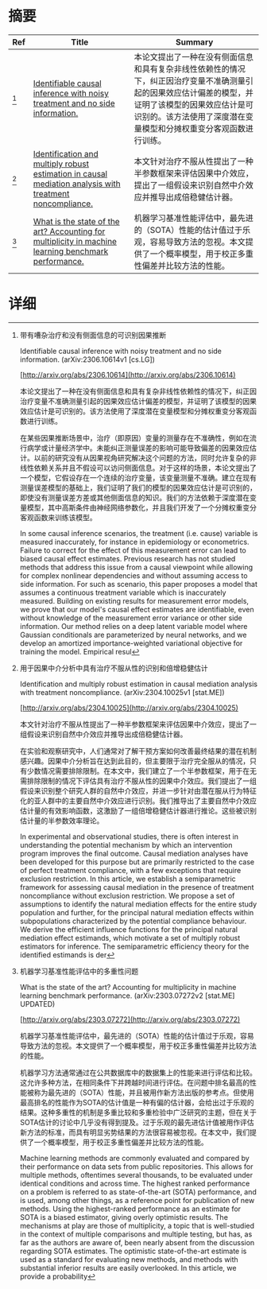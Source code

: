 # 摘要

| Ref | Title | Summary |
| --- | --- | --- |
| [^1] | [Identifiable causal inference with noisy treatment and no side information.](http://arxiv.org/abs/2306.10614) | 本论文提出了一种在没有侧面信息和具有复杂非线性依赖性的情况下，纠正因治疗变量不准确测量引起的因果效应估计偏差的模型，并证明了该模型的因果效应估计是可识别的。该方法使用了深度潜在变量模型和分摊权重变分客观函数进行训练。 |
| [^2] | [Identification and multiply robust estimation in causal mediation analysis with treatment noncompliance.](http://arxiv.org/abs/2304.10025) | 本文针对治疗不服从性提出了一种半参数框架来评估因果中介效应，提出了一组假设来识别自然中介效应并推导出成倍稳健估计器。 |
| [^3] | [What is the state of the art? Accounting for multiplicity in machine learning benchmark performance.](http://arxiv.org/abs/2303.07272) | 机器学习基准性能评估中，最先进的（SOTA）性能的估计值过于乐观，容易导致方法的忽视。本文提供了一个概率模型，用于校正多重性偏差并比较方法的性能。 |

# 详细

[^1]: 带有嘈杂治疗和没有侧面信息的可识别因果推断

    Identifiable causal inference with noisy treatment and no side information. (arXiv:2306.10614v1 [cs.LG])

    [http://arxiv.org/abs/2306.10614](http://arxiv.org/abs/2306.10614)

    本论文提出了一种在没有侧面信息和具有复杂非线性依赖性的情况下，纠正因治疗变量不准确测量引起的因果效应估计偏差的模型，并证明了该模型的因果效应估计是可识别的。该方法使用了深度潜在变量模型和分摊权重变分客观函数进行训练。

    

    在某些因果推断场景中，治疗（即原因）变量的测量存在不准确性，例如在流行病学或计量经济学中。未能纠正测量误差的影响可能导致偏差的因果效应估计。以前的研究没有从因果视角研究解决这个问题的方法，同时允许复杂的非线性依赖关系并且不假设可以访问侧面信息。对于这样的场景，本论文提出了一个模型，它假设存在一个连续的治疗变量，该变量测量不准确。建立在现有测量误差模型的基础上，我们证明了我们的模型的因果效应估计是可识别的，即使没有测量误差方差或其他侧面信息的知识。我们的方法依赖于深度潜在变量模型，其中高斯条件由神经网络参数化，并且我们开发了一个分摊权重变分客观函数来训练该模型。

    In some causal inference scenarios, the treatment (i.e. cause) variable is measured inaccurately, for instance in epidemiology or econometrics. Failure to correct for the effect of this measurement error can lead to biased causal effect estimates. Previous research has not studied methods that address this issue from a causal viewpoint while allowing for complex nonlinear dependencies and without assuming access to side information. For such as scenario, this paper proposes a model that assumes a continuous treatment variable which is inaccurately measured. Building on existing results for measurement error models, we prove that our model's causal effect estimates are identifiable, even without knowledge of the measurement error variance or other side information. Our method relies on a deep latent variable model where Gaussian conditionals are parameterized by neural networks, and we develop an amortized importance-weighted variational objective for training the model. Empirical resul
    
[^2]: 用于因果中介分析中具有治疗不服从性的识别和倍增稳健估计

    Identification and multiply robust estimation in causal mediation analysis with treatment noncompliance. (arXiv:2304.10025v1 [stat.ME])

    [http://arxiv.org/abs/2304.10025](http://arxiv.org/abs/2304.10025)

    本文针对治疗不服从性提出了一种半参数框架来评估因果中介效应，提出了一组假设来识别自然中介效应并推导出成倍稳健估计器。

    

    在实验和观察研究中，人们通常对了解干预方案如何改善最终结果的潜在机制感兴趣。因果中介分析旨在达到此目的，但主要限于治疗完全服从的情况，只有少数情况需要排除限制。在本文中，我们建立了一个半参数框架，用于在无需排除限制的情况下评估具有治疗不服从性的因果中介效应。我们提出了一组假设来识别整个研究人群的自然中介效应，并进一步针对由潜在服从行为特征化的亚人群中的主要自然中介效应进行识别。我们推导出了主要自然中介效应估计量的有效影响函数，这激励了一组倍增稳健估计器进行推论。这些被识别估计量的半参数效率理论。

    In experimental and observational studies, there is often interest in understanding the potential mechanism by which an intervention program improves the final outcome. Causal mediation analyses have been developed for this purpose but are primarily restricted to the case of perfect treatment compliance, with a few exceptions that require exclusion restriction. In this article, we establish a semiparametric framework for assessing causal mediation in the presence of treatment noncompliance without exclusion restriction. We propose a set of assumptions to identify the natural mediation effects for the entire study population and further, for the principal natural mediation effects within subpopulations characterized by the potential compliance behaviour. We derive the efficient influence functions for the principal natural mediation effect estimands, which motivate a set of multiply robust estimators for inference. The semiparametric efficiency theory for the identified estimands is der
    
[^3]: 机器学习基准性能评估中的多重性问题

    What is the state of the art? Accounting for multiplicity in machine learning benchmark performance. (arXiv:2303.07272v2 [stat.ME] UPDATED)

    [http://arxiv.org/abs/2303.07272](http://arxiv.org/abs/2303.07272)

    机器学习基准性能评估中，最先进的（SOTA）性能的估计值过于乐观，容易导致方法的忽视。本文提供了一个概率模型，用于校正多重性偏差并比较方法的性能。

    

    机器学习方法通常通过在公共数据库中的数据集上的性能来进行评估和比较。这允许多种方法，在相同条件下并跨越时间进行评估。在问题中排名最高的性能被称为最先进的（SOTA）性能，并且被用作新方法出版的参考点。但使用最高排名的性能作为SOTA的估计值是一种有偏的估计器，会给出过于乐观的结果。这种多重性的机制是多重比较和多重检验中广泛研究的主题，但在关于SOTA估计的讨论中几乎没有得到提及。过于乐观的最先进估计值被用作评估新方法的标准，而具有明显劣势结果的方法很容易被忽视。在本文中，我们提供了一个概率模型，用于校正多重性偏差并比较方法的性能。

    Machine learning methods are commonly evaluated and compared by their performance on data sets from public repositories. This allows for multiple methods, oftentimes several thousands, to be evaluated under identical conditions and across time. The highest ranked performance on a problem is referred to as state-of-the-art (SOTA) performance, and is used, among other things, as a reference point for publication of new methods. Using the highest-ranked performance as an estimate for SOTA is a biased estimator, giving overly optimistic results. The mechanisms at play are those of multiplicity, a topic that is well-studied in the context of multiple comparisons and multiple testing, but has, as far as the authors are aware of, been nearly absent from the discussion regarding SOTA estimates. The optimistic state-of-the-art estimate is used as a standard for evaluating new methods, and methods with substantial inferior results are easily overlooked. In this article, we provide a probability 
    

